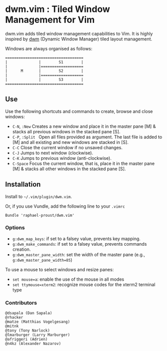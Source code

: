 # dwm.vim : Tiled Window Management for Vim

dwm.vim adds tiled window management capabilities to Vim. It is highly inspired by [dwm](http://dwm.suckless.org/) (Dynamic Window Manager) tiled layout management.

Windows are always organised as follows:

```
===================================
|              |        S1        |
|              |===================
|      M       |        S2        |
|              |===================
|              |        S3        |
===================================
```

## Use

Use the following shortcuts and commands to create, browse and close windows:

- `C-N`, `:New` Creates a new window and place it in the master pane [M] & stacks all previous windows in the stacked pane [S].
- `C-P`, `:Split ` Open all files provided as argument. The last file is added to [M] and all existing and new windows are stacked in [S].
- `C-C` Close the current window if no unsaved changes.
- `C-J` Jumps to next window (clockwise).
- `C-K` Jumps to previous window (anti-clockwise).
- `C-Space` Focus the current window, that is, place it in the master pane [M] & stacks all other windows in the stacked pane [S].

## Installation

Install to `~/.vim/plugin/dwm.vim`.

Or, if you use Vundle, add the following line to your `.vimrc`

```
Bundle 'raphael-proust/dwm.vim'
```


### Options

- `g:dwm_map_keys`: if set to a falsey value, prevents key mapping.
- `g:dwm_make_commands`: if set to a falsey value, prevents commands creation.
- `g:dwm_master_pane_width`: set the width of the master pane (e.g., `g:dwm_master_pane_width=85`)

To use a mouse to select windows and resize panes:
- `set mouse=a`: enable the use of the mouse in all modes
- `set ttymouse=xterm2`: recognize mouse codes for the xterm2 terminal type


### Contributors

```
@dsapala (Dan Sapala)
@rhacker
@matze (Matthias Vogelgesang)
@mitnk
@tony (Tony Narlock)
@lmarburger (Larry Marburger)
@afriggeri (Adrien)
@n4kz (Alexander Nazarov)
```

